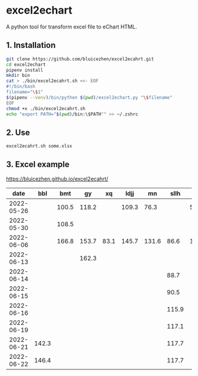# excel2echart

A python tool for transform excel file to eChart HTML.

## 1. Installation

```bash
git clone https://github.com/bluicezhen/excel2ecahrt.git
cd excel2echart
pipenv install
mkdir bin
cat > ./bin/excel2ecahrt.sh <<- EOF
#!/bin/bash
filename="\$1"
$(pipenv --venv)/bin/python $(pwd)/excel2echart.py "\$filename"
EOF
chmod +x ./bin/excel2ecahrt.sh
echo "export PATH="$(pwd)/bin:\$PATH"" >> ~/.zshrc
```

## 2. Use

```bash
excel2ecahrt.sh some.xlsx
```

## 3. Excel example

https://bluicezhen.github.io/excel2ecahrt/

| date       | bbl   | bmt   | gy    | xq   | ldjj  | mn    | sllh  | wd    |
| ---------- | ----- | ----- | ----- | ---- | ----- | ----- | ----- | ----- |
| 2022-05-26 |       | 100.5 | 118.2 |      | 109.3 | 76.3  |       | 57    |
| 2022-05-30 |       | 108.5 |       |      |       |       |       |       |
| 2022-06-06 |       | 166.8 | 153.7 | 83.1 | 145.7 | 131.6 | 86.6  | 119.1 |
| 2022-06-13 |       |       | 162.3 |      |       |       |       |       |
| 2022-06-14 |       |       |       |      |       |       | 88.7  |       |
| 2022-06-15 |       |       |       |      |       |       | 90.5  |       |
| 2022-06-16 |       |       |       |      |       |       | 115.9 |       |
| 2022-06-19 |       |       |       |      |       |       | 117.1 |       |
| 2022-06-21 | 142.3 |       |       |      |       |       | 117.7 |       |
| 2022-06-22 | 146.4 |       |       |      |       |       | 117.7 |       |
